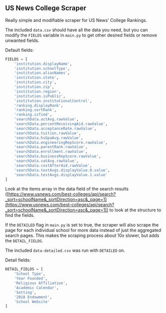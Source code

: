 ## US News College Scraper

Really simple and modifiable scraper for US News' College Rankings.

The included `data.csv` should have all the data you need, but you can modify the `FIELDS` variable in `main.py` to get other desired fields or remove unwanted fields.

Default fields:
```python
FIELDS = [
    'institution.displayName',
    'institution.schoolType',
    'institution.aliasNames',
    'institution.state',
    'institution.city',
    'institution.zip',
    'institution.region',
    'institution.isPublic',
    'institution.institutionalControl',
    'ranking.displayRank',
    'ranking.sortRank',
    'ranking.isTied',
    'searchData.actAvg.rawValue',
    'searchData.percentReceivingAid.rawValue',
    'searchData.acceptanceRate.rawValue',
    'searchData.tuition.rawValue',
    'searchData.hsGpaAvg.rawValue',
    'searchData.engineeringRepScore.rawValue',
    'searchData.parentRank.rawValue',
    'searchData.enrollment.rawValue',
    'searchData.businessRepScore.rawValue',
    'searchData.satAvg.rawValue',
    'searchData.costAfterAid.rawValue',
    'searchData.testAvgs.displayValue.0.value',
    'searchData.testAvgs.displayValue.1.value'
]
```

Look at the items array in the data field of the search results ([https://www.usnews.com/best-colleges/api/search?_sort=schoolName&_sortDirection=asc&_page=1](https://www.usnews.com/best-colleges/api/search?_sort=schoolName&_sortDirection=asc&_page=1)) to look at the structure to find the fields.

If the `DETAILED` flag in `main.py` is set to true, the scraper will also scrape the page for each individual school for more data instead of just the aggregated search pages. This makes the scraping process about 10x slower, but adds the `DETAIL_FIELDS`.

The included `data-detailed.csv` was run with `DETAILED` on.

Detail fields:
```python
DETAIL_FIELDS = [
    'School Type',
    'Year Founded',
    'Religious Affiliation',
    'Academic Calendar',
    'Setting',
    '2018 Endowment',
    'School Website'
]
```
